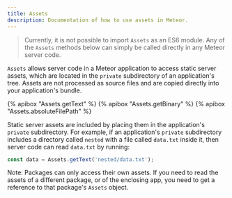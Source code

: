 ```yaml
---
title: Assets
description: Documentation of how to use assets in Meteor.
---
```


> Currently, it is not possible to import `Assets` as an ES6 module.  Any of the `Assets` methods below can simply be called directly in any Meteor server code.

`Assets` allows server code in a Meteor application to access static server
assets, which are located in the `private` subdirectory of an application's
tree. Assets are not processed as source files and are copied directly
into your application's bundle.

{% apibox "Assets.getText" %}
{% apibox "Assets.getBinary" %}
{% apibox "Assets.absoluteFilePath" %}

Static server assets are included by placing them in the application's `private`
subdirectory. For example, if an application's `private` subdirectory includes a
directory called `nested` with a file called `data.txt` inside it, then server
code can read `data.txt` by running:

```js
const data = Assets.getText('nested/data.txt');
```

Note: Packages can only access their own assets. If you need to read the assets of a different package, or of the enclosing app, you need to get a reference to that package's `Assets` object.
